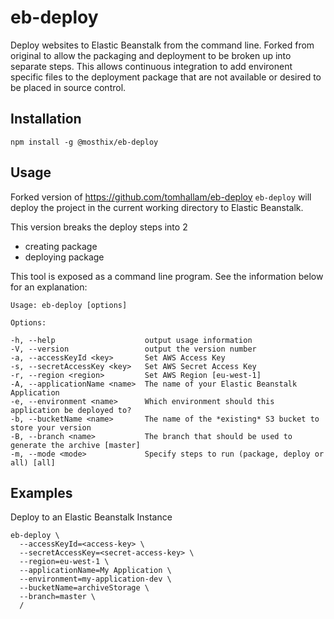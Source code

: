 # eb-deploy
Deploy websites to Elastic Beanstalk from the command line.
Forked from original to allow the packaging and deployment to be broken up into separate steps. This allows continuous integration to add environent specific files to the deployment package that are not available or desired to be placed in source control.

## Installation

    npm install -g @mosthix/eb-deploy

## Usage
Forked version of https://github.com/tomhallam/eb-deploy `eb-deploy` will deploy the project in the current working directory to Elastic Beanstalk. 

This version breaks the deploy steps into 2
  * creating package
  * deploying package

This tool is exposed as a command line program. See the information below for an explanation:

    Usage: eb-deploy [options]

    Options:

    -h, --help                    output usage information
    -V, --version                 output the version number
    -a, --accessKeyId <key>       Set AWS Access Key
    -s, --secretAccessKey <key>   Set AWS Secret Access Key
    -r, --region <region>         Set AWS Region [eu-west-1]
    -A, --applicationName <name>  The name of your Elastic Beanstalk Application
    -e, --environment <name>      Which environment should this application be deployed to?
    -b, --bucketName <name>       The name of the *existing* S3 bucket to store your version
    -B, --branch <name>           The branch that should be used to generate the archive [master]
    -m, --mode <mode>             Specify steps to run (package, deploy or all) [all]

## Examples
Deploy to an Elastic Beanstalk Instance

    eb-deploy \
      --accessKeyId=<access-key> \
      --secretAccessKey=<secret-access-key> \
      --region=eu-west-1 \
      --applicationName=My Application \
      --environment=my-application-dev \
      --bucketName=archiveStorage \
      --branch=master \
      /
